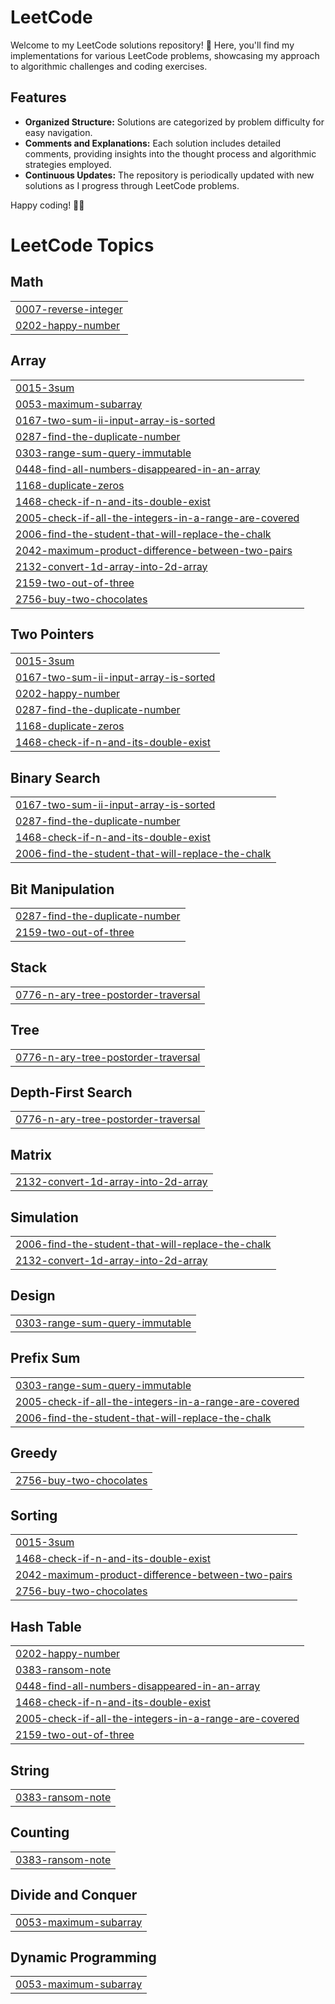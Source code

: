 # LeetCode
Welcome to my LeetCode solutions repository! 🚀 Here, you'll find my implementations for various LeetCode problems, showcasing my approach to algorithmic challenges and coding exercises.

## Features

- **Organized Structure:** Solutions are categorized by problem difficulty for easy navigation.
- **Comments and Explanations:** Each solution includes detailed comments, providing insights into the thought process and algorithmic strategies employed.
- **Continuous Updates:** The repository is periodically updated with new solutions as I progress through LeetCode problems.


Happy coding! 🚀✨

<!---LeetCode Topics Start-->
# LeetCode Topics
## Math
|  |
| ------- |
| [0007-reverse-integer](https://github.com/hshim77/LeetCode/tree/master/0007-reverse-integer) |
| [0202-happy-number](https://github.com/hashme7/LeetCode/tree/master/0202-happy-number) |
## Array
|  |
| ------- |
| [0015-3sum](https://github.com/hashme7/LeetCode/tree/master/0015-3sum) |
| [0053-maximum-subarray](https://github.com/hashme7/LeetCode/tree/master/0053-maximum-subarray) |
| [0167-two-sum-ii-input-array-is-sorted](https://github.com/hashme7/LeetCode/tree/master/0167-two-sum-ii-input-array-is-sorted) |
| [0287-find-the-duplicate-number](https://github.com/hshim77/LeetCode/tree/master/0287-find-the-duplicate-number) |
| [0303-range-sum-query-immutable](https://github.com/hashme7/LeetCode/tree/master/0303-range-sum-query-immutable) |
| [0448-find-all-numbers-disappeared-in-an-array](https://github.com/hashme7/LeetCode/tree/master/0448-find-all-numbers-disappeared-in-an-array) |
| [1168-duplicate-zeros](https://github.com/hashme7/LeetCode/tree/master/1168-duplicate-zeros) |
| [1468-check-if-n-and-its-double-exist](https://github.com/hashme7/LeetCode/tree/master/1468-check-if-n-and-its-double-exist) |
| [2005-check-if-all-the-integers-in-a-range-are-covered](https://github.com/hashme7/LeetCode/tree/master/2005-check-if-all-the-integers-in-a-range-are-covered) |
| [2006-find-the-student-that-will-replace-the-chalk](https://github.com/hashme7/LeetCode/tree/master/2006-find-the-student-that-will-replace-the-chalk) |
| [2042-maximum-product-difference-between-two-pairs](https://github.com/hashme7/LeetCode/tree/master/2042-maximum-product-difference-between-two-pairs) |
| [2132-convert-1d-array-into-2d-array](https://github.com/hashme7/LeetCode/tree/master/2132-convert-1d-array-into-2d-array) |
| [2159-two-out-of-three](https://github.com/hashme7/LeetCode/tree/master/2159-two-out-of-three) |
| [2756-buy-two-chocolates](https://github.com/hashme7/LeetCode/tree/master/2756-buy-two-chocolates) |
## Two Pointers
|  |
| ------- |
| [0015-3sum](https://github.com/hashme7/LeetCode/tree/master/0015-3sum) |
| [0167-two-sum-ii-input-array-is-sorted](https://github.com/hashme7/LeetCode/tree/master/0167-two-sum-ii-input-array-is-sorted) |
| [0202-happy-number](https://github.com/hashme7/LeetCode/tree/master/0202-happy-number) |
| [0287-find-the-duplicate-number](https://github.com/hshim77/LeetCode/tree/master/0287-find-the-duplicate-number) |
| [1168-duplicate-zeros](https://github.com/hashme7/LeetCode/tree/master/1168-duplicate-zeros) |
| [1468-check-if-n-and-its-double-exist](https://github.com/hashme7/LeetCode/tree/master/1468-check-if-n-and-its-double-exist) |
## Binary Search
|  |
| ------- |
| [0167-two-sum-ii-input-array-is-sorted](https://github.com/hashme7/LeetCode/tree/master/0167-two-sum-ii-input-array-is-sorted) |
| [0287-find-the-duplicate-number](https://github.com/hshim77/LeetCode/tree/master/0287-find-the-duplicate-number) |
| [1468-check-if-n-and-its-double-exist](https://github.com/hashme7/LeetCode/tree/master/1468-check-if-n-and-its-double-exist) |
| [2006-find-the-student-that-will-replace-the-chalk](https://github.com/hashme7/LeetCode/tree/master/2006-find-the-student-that-will-replace-the-chalk) |
## Bit Manipulation
|  |
| ------- |
| [0287-find-the-duplicate-number](https://github.com/hshim77/LeetCode/tree/master/0287-find-the-duplicate-number) |
| [2159-two-out-of-three](https://github.com/hashme7/LeetCode/tree/master/2159-two-out-of-three) |
## Stack
|  |
| ------- |
| [0776-n-ary-tree-postorder-traversal](https://github.com/hashme7/LeetCode/tree/master/0776-n-ary-tree-postorder-traversal) |
## Tree
|  |
| ------- |
| [0776-n-ary-tree-postorder-traversal](https://github.com/hashme7/LeetCode/tree/master/0776-n-ary-tree-postorder-traversal) |
## Depth-First Search
|  |
| ------- |
| [0776-n-ary-tree-postorder-traversal](https://github.com/hashme7/LeetCode/tree/master/0776-n-ary-tree-postorder-traversal) |
## Matrix
|  |
| ------- |
| [2132-convert-1d-array-into-2d-array](https://github.com/hashme7/LeetCode/tree/master/2132-convert-1d-array-into-2d-array) |
## Simulation
|  |
| ------- |
| [2006-find-the-student-that-will-replace-the-chalk](https://github.com/hashme7/LeetCode/tree/master/2006-find-the-student-that-will-replace-the-chalk) |
| [2132-convert-1d-array-into-2d-array](https://github.com/hashme7/LeetCode/tree/master/2132-convert-1d-array-into-2d-array) |
## Design
|  |
| ------- |
| [0303-range-sum-query-immutable](https://github.com/hashme7/LeetCode/tree/master/0303-range-sum-query-immutable) |
## Prefix Sum
|  |
| ------- |
| [0303-range-sum-query-immutable](https://github.com/hashme7/LeetCode/tree/master/0303-range-sum-query-immutable) |
| [2005-check-if-all-the-integers-in-a-range-are-covered](https://github.com/hashme7/LeetCode/tree/master/2005-check-if-all-the-integers-in-a-range-are-covered) |
| [2006-find-the-student-that-will-replace-the-chalk](https://github.com/hashme7/LeetCode/tree/master/2006-find-the-student-that-will-replace-the-chalk) |
## Greedy
|  |
| ------- |
| [2756-buy-two-chocolates](https://github.com/hashme7/LeetCode/tree/master/2756-buy-two-chocolates) |
## Sorting
|  |
| ------- |
| [0015-3sum](https://github.com/hashme7/LeetCode/tree/master/0015-3sum) |
| [1468-check-if-n-and-its-double-exist](https://github.com/hashme7/LeetCode/tree/master/1468-check-if-n-and-its-double-exist) |
| [2042-maximum-product-difference-between-two-pairs](https://github.com/hashme7/LeetCode/tree/master/2042-maximum-product-difference-between-two-pairs) |
| [2756-buy-two-chocolates](https://github.com/hashme7/LeetCode/tree/master/2756-buy-two-chocolates) |
## Hash Table
|  |
| ------- |
| [0202-happy-number](https://github.com/hashme7/LeetCode/tree/master/0202-happy-number) |
| [0383-ransom-note](https://github.com/hashme7/LeetCode/tree/master/0383-ransom-note) |
| [0448-find-all-numbers-disappeared-in-an-array](https://github.com/hashme7/LeetCode/tree/master/0448-find-all-numbers-disappeared-in-an-array) |
| [1468-check-if-n-and-its-double-exist](https://github.com/hashme7/LeetCode/tree/master/1468-check-if-n-and-its-double-exist) |
| [2005-check-if-all-the-integers-in-a-range-are-covered](https://github.com/hashme7/LeetCode/tree/master/2005-check-if-all-the-integers-in-a-range-are-covered) |
| [2159-two-out-of-three](https://github.com/hashme7/LeetCode/tree/master/2159-two-out-of-three) |
## String
|  |
| ------- |
| [0383-ransom-note](https://github.com/hashme7/LeetCode/tree/master/0383-ransom-note) |
## Counting
|  |
| ------- |
| [0383-ransom-note](https://github.com/hashme7/LeetCode/tree/master/0383-ransom-note) |
## Divide and Conquer
|  |
| ------- |
| [0053-maximum-subarray](https://github.com/hashme7/LeetCode/tree/master/0053-maximum-subarray) |
## Dynamic Programming
|  |
| ------- |
| [0053-maximum-subarray](https://github.com/hashme7/LeetCode/tree/master/0053-maximum-subarray) |
<!---LeetCode Topics End-->